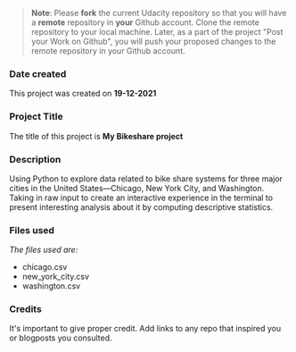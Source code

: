 >**Note**: Please **fork** the current Udacity repository so that you will have a **remote** repository in **your** Github account. Clone the remote repository to your local machine. Later, as a part of the project "Post your Work on Github", you will push your proposed changes to the remote repository in your Github account.

### Date created
This project was created on **19-12-2021**

### Project Title
The title of this project is **My Bikeshare project**

### Description
Using Python to explore data related to bike share systems for three major cities in the United States—Chicago, New York City, and Washington. Taking in raw input to create an interactive experience in the terminal to present interesting analysis about it by computing descriptive statistics.

### Files used
*The files used are:*
* chicago.csv
* new_york_city.csv
* washington.csv

### Credits
It's important to give proper credit. Add links to any repo that inspired you or blogposts you consulted.

